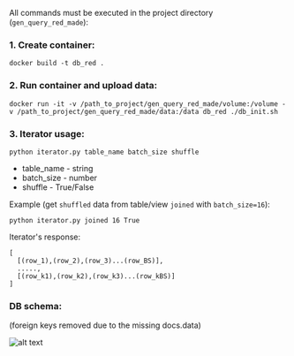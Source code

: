 All commands must be executed in the project directory (``gen_query_red_made``):

### 1. Create container:
``docker build -t db_red .``

### 2. Run container and upload data:
``docker run -it -v /path_to_project/gen_query_red_made/volume:/volume -v /path_to_project/gen_query_red_made/data:/data db_red ./db_init.sh``

### 3. Iterator usage:
``python iterator.py table_name batch_size shuffle``

- table_name - string
- batch_size - number
- shuffle - True/False

Example (get ``shuffled`` data from table/view ``joined`` with ``batch_size=16``):

``python iterator.py joined 16 True``



Iterator's response:
```
[
  [(row_1),(row_2),(row_3)...(row_BS)],
  .....,
  [(row_k1),(row_k2),(row_k3)...(row_kBS)]
]
```

### DB schema:
(foreign keys removed due to the missing docs.data)

![alt text](https://user-images.githubusercontent.com/21123064/234050815-045b2d36-a2fb-44f9-b004-3ee72e37040f.png)
